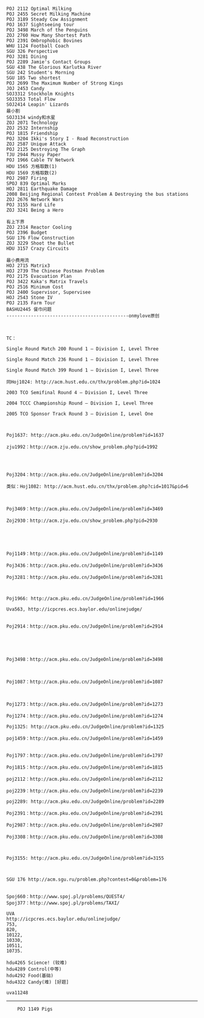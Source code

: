 

	POJ 2112 Optimal Milking 
	POJ 2455 Secret Milking Machine 
	POJ 3189 Steady Cow Assignment
	POJ 1637 Sightseeing tour 
	POJ 3498 March of the Penguins
	ZOJ 2760 How Many Shortest Path 
	POJ 2391 Ombrophobic Bovines 
	WHU 1124 Football Coach 
	SGU 326 Perspective 
	POJ 3281 Dining 
	POJ 2289 Jamie's Contact Groups 
	SGU 438 The Glorious Karlutka River  
	SGU 242 Student's Morning 
	SGU 185 Two shortest 
	POJ 2699 The Maximum Number of Strong Kings 
	JOJ 2453 Candy 
	SOJ3312 Stockholm Knights 
	SOJ3353 Total Flow 
	SOJ2414 Leapin' Lizards ­ 
	最小割 
	SOJ3134 windy和水星 
	ZOJ 2071 Technology 
	ZOJ 2532 Internship 
	POJ 1815 Friendship
	POJ 3204 Ikki's Story I - Road Reconstruction 
	ZOJ 2587 Unique Attack 
	POJ 2125 Destroying The Graph 
	TJU 2944 Mussy Paper 
	POJ 1966 Cable TV Network 
	HDU 1565 方格取数(1) 
	HDU 1569 方格取数(2) 
	POJ 2987 Firing
	SPOJ 839 Optimal Marks 
	HOJ 2811 Earthquake Damage  
	2008 Beijing Regional Contest Problem A Destroying the bus stations 
	ZOJ 2676 Network Wars 
	POJ 3155 Hard Life 
	ZOJ 3241 Being a Hero 
	
	有上下界 
	ZOJ 2314 Reactor Cooling 
	POJ 2396 Budget 
	SGU 176 Flow Construction  
	ZOJ 3229 Shoot the Bullet 
	HDU 3157 Crazy Circuits 
	
	最小费用流 
	HOJ 2715 Matrix3 
	HOJ 2739 The Chinese Postman Problem 
	POJ 2175 Evacuation Plan
	POJ 3422 Kaka's Matrix Travels 
	POJ 2516 Minimum Cost 
	POJ 2400 Supervisor, Supervisee  
	HOJ 2543 Stone IV 
	POJ 2135 Farm Tour 
	BASHU2445 餐巾问题 
	---------------------------------------------onmylove原创
	
	
	
	TC：
	
	Single Round Match 200 Round 1 – Division I, Level Three
	
	Single Round Match 236 Round 1 – Division I, Level Three
	
	Single Round Match 399 Round 1 – Division I, Level Three
	
	同Hoj1024: http://acm.hust.edu.cn/thx/problem.php?id=1024
	
	2003 TCO Semifinal Round 4 – Division I, Level Three
	
	2004 TCCC Championship Round – Division I, Level Three
	
	2005 TCO Sponsor Track Round 3 – Division I, Level One
	
	
	
	Poj1637: http://acm.pku.edu.cn/JudgeOnline/problem?id=1637
	
	zju1992：http://acm.zju.edu.cn/show_problem.php?pid=1992
	 
	 
	
	
	Poj3204：http://acm.pku.edu.cn/JudgeOnline/problem?id=3204
	
	类似：Hoj1082: http://acm.hust.edu.cn/thx/problem.php?cid=1017&pid=6
	
	
	
	Poj3469：http://acm.pku.edu.cn/JudgeOnline/problem?id=3469
	
	Zoj2930：http://acm.zju.edu.cn/show_problem.php?pid=2930
	
	
	
	
	
	Poj1149：http://acm.pku.edu.cn/JudgeOnline/problem?id=1149
	
	Poj3436：http://acm.pku.edu.cn/JudgeOnline/problem?id=3436
	
	Poj3281：http://acm.pku.edu.cn/JudgeOnline/problem?id=3281
	
	
	
	Poj1966: http://acm.pku.edu.cn/JudgeOnline/problem?id=1966
	
	Uva563, http://icpcres.ecs.baylor.edu/onlinejudge/
	
	
	Poj2914：http://acm.pku.edu.cn/JudgeOnline/problem?id=2914
	
	
	
	
	
	Poj3498：http://acm.pku.edu.cn/JudgeOnline/problem?id=3498
	
	
	
	Poj1087：http://acm.pku.edu.cn/JudgeOnline/problem?id=1087
	
	
	
	Poj1273：http://acm.pku.edu.cn/JudgeOnline/problem?id=1273
	
	Poj1274：http://acm.pku.edu.cn/JudgeOnline/problem?id=1274
	
	Poj1325: http://acm.pku.edu.cn/JudgeOnline/problem?id=1325
	
	poj1459：http://acm.pku.edu.cn/JudgeOnline/problem?id=1459
	
	 
	Poj1797：http://acm.pku.edu.cn/JudgeOnline/problem?id=1797
	
	Poj1815：http://acm.pku.edu.cn/JudgeOnline/problem?id=1815
	
	poj2112：http://acm.pku.edu.cn/JudgeOnline/problem?id=2112
	
	poj2239：http://acm.pku.edu.cn/JudgeOnline/problem?id=2239
	
	poj2289: http://acm.pku.edu.cn/JudgeOnline/problem?id=2289
	
	Poj2391：http://acm.pku.edu.cn/JudgeOnline/problem?id=2391
	
	Poj2987：http://acm.pku.edu.cn/JudgeOnline/problem?id=2987
	
	Poj3308：http://acm.pku.edu.cn/JudgeOnline/problem?id=3308
	
	
	
	Poj3155: http://acm.pku.edu.cn/JudgeOnline/problem?id=3155
	
	
	
	SGU 176 http://acm.sgu.ru/problem.php?contest=0&problem=176
	
	 
	Spoj660：http://www.spoj.pl/problems/QUEST4/
	Spoj377：http://www.spoj.pl/problems/TAXI/
	 
	UVA 
	http://icpcres.ecs.baylor.edu/onlinejudge/
	753,
	820, 
	10122, 
	10330, 
	10511, 
	10735.

	hdu4265 Science! (较难)
	hdu4289 Control(中等)
	hdu4292 Food(基础)
	hdu4322 Candy(难) [好题]

	uva11248

-----------------------------------------


		POJ 1149 Pigs 
